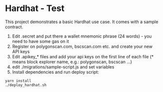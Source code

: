 # Hardhat - Test

This project demonstrates a basic Hardhat use case. It comes with a sample contract.

1. Edit .secret and put there a wallet mnemonic phrase (24 words) - you need to have some gas on it
2. Register on polygonscan.com, bscscan.com etc. and create your new API keys
3. Edit .apikey_* files and add your api keys on the first line of each file (* means block explorer name, e.g.: polygonscan, bscscan ...)
4. edit ./migrations/sample-script.js and set variables
5. Install dependencies and run deploy script:
```console
yarn install
./deploy_hardhat.sh
```
